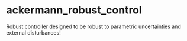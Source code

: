 # ackermann_robust_control
Robust controller designed to be robust to parametric uncertainties and external disturbances!
